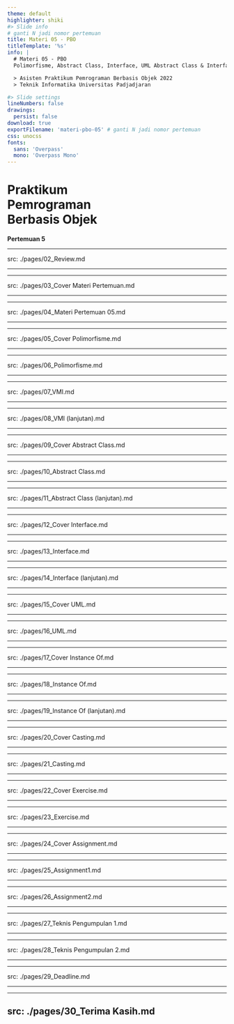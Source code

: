 ```yaml
---
theme: default
highlighter: shiki
#> Slide info
# ganti N jadi nomor pertemuan
title: Materi 05 - PBO
titleTemplate: '%s'
info: |
  # Materi 05 - PBO
  Polimorfisme, Abstract Class, Interface, UML Abstract Class & Interface, Operator Instanceof, Casting

  > Asisten Praktikum Pemrograman Berbasis Objek 2022  
  > Teknik Informatika Universitas Padjadjaran

#> Slide settings
lineNumbers: false
drawings:
  persist: false
download: true
exportFilename: 'materi-pbo-05' # ganti N jadi nomor pertemuan
css: unocss
fonts:
  sans: 'Overpass'
  mono: 'Overpass Mono'
---
```


# Praktikum<br>Pemrograman<br>Berbasis Objek

**Pertemuan 5**

---
src: ./pages/02_Review.md 

---
---
src: ./pages/03_Cover Materi Pertemuan.md 

---
---
src: ./pages/04_Materi Pertemuan 05.md 

---
---
src: ./pages/05_Cover Polimorfisme.md 

---
---
src: ./pages/06_Polimorfisme.md 

---
---
src: ./pages/07_VMI.md 

---
---
src: ./pages/08_VMI (lanjutan).md 

---
---
src: ./pages/09_Cover Abstract Class.md 

---
---
src: ./pages/10_Abstract Class.md 

---
---
src: ./pages/11_Abstract Class (lanjutan).md 

---
---
src: ./pages/12_Cover Interface.md 

---
---
src: ./pages/13_Interface.md 

---
---
src: ./pages/14_Interface (lanjutan).md 

---
---
src: ./pages/15_Cover UML.md 

---
---
src: ./pages/16_UML.md 

---
---
src: ./pages/17_Cover Instance Of.md 

---
---
src: ./pages/18_Instance Of.md 

---
---
src: ./pages/19_Instance Of (lanjutan).md 

---
---
src: ./pages/20_Cover Casting.md 

---
---
src: ./pages/21_Casting.md 

---
---
src: ./pages/22_Cover Exercise.md 

---
---
src: ./pages/23_Exercise.md 

---
---
src: ./pages/24_Cover Assignment.md 

---
---
src: ./pages/25_Assignment1.md 

---
---
src: ./pages/26_Assignment2.md 

---
---
src: ./pages/27_Teknis Pengumpulan 1.md 

---
---
src: ./pages/28_Teknis Pengumpulan 2.md 

---
---
src: ./pages/29_Deadline.md 

---
---
src: ./pages/30_Terima Kasih.md 
---